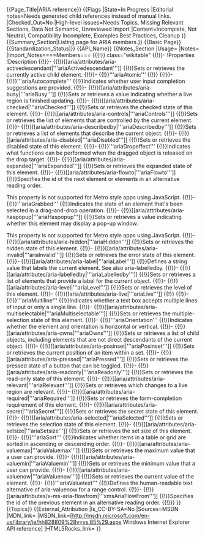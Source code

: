 {{Page_Title|ARIA reference}}
{{Flags
|State=In Progress
|Editorial notes=Needs generated child references instead of manual links.
|Checked_Out=No
|High-level issues=Needs Topics, Missing Relevant Sections, Data Not Semantic, Unreviewed Import
|Content=Incomplete, Not Neutral, Compatibility Incomplete, Examples Best Practices, Cleanup
}}
{{Summary_Section|Listing page for ARIA members.}}
{{Basic Page}}
{{Standardization_Status|}}
{{API_Name}}
{{Notes_Section
|Usage=
|Notes=
|Import_Notes====Members===
{{{!}} class="wikitable"
{{!}}-
!Properties
!Description
{{!}}-
{{!}}[[aria/attributes/aria-activedescendant|'''ariaActivedescendant''']]
{{!}}Sets or retrieves the currently active child element.
{{!}}-
{{!}}'''ariaAtomic'''
{{!}}
{{!}}-
{{!}}'''ariaAutocomplete'''
{{!}}Indicates whether user input completion suggestions are provided.
{{!}}-
{{!}}[[aria/attributes/aria-busy|'''ariaBusy''']]
{{!}}Sets or retrieves a value indicating whether a live region is finished updating.
{{!}}-
{{!}}[[aria/attributes/aria-checked|'''ariaChecked''']]
{{!}}Sets or retrieves the checked state of this element.
{{!}}-
{{!}}[[aria/attributes/aria-controls|'''ariaControls''']]
{{!}}Sets or retrieves the list of elements that are controlled by the current element.
{{!}}-
{{!}}[[aria/attributes/aria-describedby|'''ariaDescribedby''']]
{{!}}Sets or retrieves a list of elements that describe the current object.
{{!}}-
{{!}}[[aria/attributes/aria-disabled|'''ariaDisabled''']]
{{!}}Sets or retrieves the disabled state of this element.
{{!}}-
{{!}}'''ariaDropeffect'''
{{!}}Indicates what functions can be performed when the dragged object is released on the drop target.
{{!}}-
{{!}}[[aria/attributes/aria-expanded|'''ariaExpanded''']]
{{!}}Sets or retrieves the expanded state of this element.
{{!}}-
{{!}}[[aria/attributes/aria-flowto|'''ariaFlowto''']]
{{!}}Specifies the id of the next element or elements in an alternative reading order. 



This property is not supported for Metro style apps using JavaScript.
{{!}}-
{{!}}'''ariaGrabbed'''
{{!}}Indicates the state of an element that's been selected in a drag-and-drop operation.
{{!}}-
{{!}}[[aria/attributes/aria-haspopup|'''ariaHaspopup''']]
{{!}}Sets or retrieves a value indicating whether
this element may display a pop-up window.


This property is not supported for Metro style apps using JavaScript.
{{!}}-
{{!}}[[aria/attributes/aria-hidden|'''ariaHidden''']]
{{!}}Sets or retrieves the hidden state of this element.
{{!}}-
{{!}}[[aria/attributes/aria-invalid|'''ariaInvalid''']]
{{!}}Sets or retrieves the error state of this element.
{{!}}-
{{!}}[[aria/attributes/aria-label|'''ariaLabel''']]
{{!}}Defines a string value that labels the current element. See also aria-labelledby.
{{!}}-
{{!}}[[aria/attributes/aria-labelledby|'''ariaLabelledby''']]
{{!}}Sets or retrieves a list of elements that provide a label for the current object.
{{!}}-
{{!}}[[aria/attributes/aria-level|'''ariaLevel''']]
{{!}}Sets or retrieves the level of this element.
{{!}}-
{{!}}[[aria/attributes/aria-live|'''ariaLive''']]
{{!}}
{{!}}-
{{!}}'''ariaMultiline'''
{{!}}Indicates whether a text box accepts multiple lines of input or only a single line.
{{!}}-
{{!}}[[aria/attributes/aria-multiselectable|'''ariaMultiselectable''']]
{{!}}Sets or retrieves the multiple-selection state of this element.
{{!}}-
{{!}}'''ariaOrientation'''
{{!}}Indicates whether the element and orientation is horizontal or vertical.
{{!}}-
{{!}}[[aria/attributes/aria-owns|'''ariaOwns''']]
{{!}}Sets or retrieves a list of child objects, including elements that are not direct descendants of the current object.
{{!}}-
{{!}}[[aria/attributes/aria-posinset|'''ariaPosinset''']]
{{!}}Sets or retrieves the current position of an item within a set.
{{!}}-
{{!}}[[aria/attributes/aria-pressed|'''ariaPressed''']]
{{!}}Sets or retrieves the pressed state of a button that can be toggled.
{{!}}-
{{!}}[[aria/attributes/aria-readonly|'''ariaReadonly''']]
{{!}}Sets or retrieves the read-only state of this element.
{{!}}-
{{!}}[[aria/attributes/aria-relevant|'''ariaRelevant''']]
{{!}}Sets or retrieves which changes to a live region are relevant.
{{!}}-
{{!}}[[aria/attributes/aria-required|'''ariaRequired''']]
{{!}}Sets or retrieves the form-completion requirement of this element.
{{!}}-
{{!}}[[aria/attributes/aria-secret|'''ariaSecret''']]
{{!}}Sets or retrieves the secret state of this element.
{{!}}-
{{!}}[[aria/attributes/aria-selected|'''ariaSelected''']]
{{!}}Sets or retrieves the selection state of this element.
{{!}}-
{{!}}[[aria/attributes/aria-setsize|'''ariaSetsize''']]
{{!}}Sets or retrieves the set size of this element.
{{!}}-
{{!}}'''ariaSort'''
{{!}}Indicates whether items in a table or grid are sorted in ascending or descending order.
{{!}}-
{{!}}[[aria/attributes/aria-valuemax|'''ariaValuemax''']]
{{!}}Sets or retrieves the maximum value that a user can provide.
{{!}}-
{{!}}[[aria/attributes/aria-valuemin|'''ariaValuemin''']]
{{!}}Sets or retrieves the minimum value that a user can provide.
{{!}}-
{{!}}[[aria/attributes/aria-valuenow|'''ariaValuenow''']]
{{!}}Sets or retrieves the current value of the element.
{{!}}-
{{!}}'''ariaValuetext'''
{{!}}Defines the human-readable text alternative of aria-valuenow for a range control.
{{!}}-
{{!}}[[aria/attributes/x-ms-aria-flowfrom|'''xmsAriaFlowFrom''']]
{{!}}Specifies the id of the previous element in an alternative reading order.
{{!}}}
}}
{{Topics}}
{{External_Attribution
|Is_CC-BY-SA=No
|Sources=MSDN
|MDN_link=
|MSDN_link=[http://msdn.microsoft.com/en-us/library/ie/hh828809%28v=vs.85%29.aspx Windows Internet Explorer API reference]
|HTML5Rocks_link=
}}